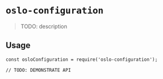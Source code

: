 # `oslo-configuration`

> TODO: description

## Usage

```
const osloConfiguration = require('oslo-configuration');

// TODO: DEMONSTRATE API
```
